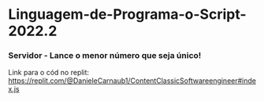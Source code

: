# Linguagem-de-Programa-o-Script-2022.2

### Servidor - Lance o menor número que seja único!

Link para o cód no replit: https://replit.com/@DanieleCarnaub1/ContentClassicSoftwareengineer#index.js
